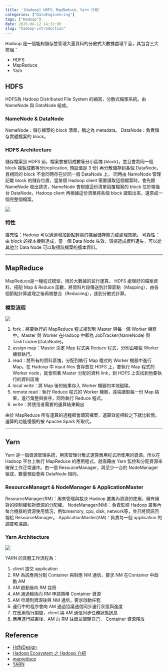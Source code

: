 ```yaml
---
title: '[Hadoop] HDFS、MapReduce、Yarn 介紹'
categories: ["DataEngineering"]
tags: ["Hadoop"]
date: 2020-08-12 14:32:00
slug: "hadoop-introduction"
---
```


Hadoop 是一個能夠儲存並管理大量資料的分散式大數據處理平臺，其包含三大模組：
- HDFS
- MapReduce
- Yarn
<!--more-->
## HDFS
HDFS為 Hadoop Distributed File System 的縮寫，分散式檔案系統。由 NameNode 與 DataNode 組成。

### NameNode & DataNode
NameNode：儲存檔案的 block 清單，稱之為 metadata。
DataNode：負責儲存實體檔案的 block。

### HDFS Architecture
儲存檔案到 HDFS 前，檔案會被切成數等分小區塊 (block)，並且會將同一個 block 複製成數等分(replication, 預設值是 3 份) 再分散儲存到各個 DataNode，且相同的 block 不會同時存在於同一個 DataNode 上。
同時由 NameNode 管理記載 block 的儲存位置，當某個 Hadoop client 需要讀取這個檔案時，會先跟 NameNode 發出請求，NameNode 會根據這份清單回覆檔案的 block 位於哪幾台 DataNode，Hadoop client 再根據這份清單將各個 block 讀取出來，還原成一個完整個檔案。

![](https://imgur.com/R3nEcsJ.png)

### 特性
擴充性：Hadoop 可以通過增加節點輕易的擴展儲存能力或處理效能。
可靠性：由 block 的複本機制達成，當一個 Data Node 失效、毀損造成資料遺失，可以從其他台 Data Node 可以取得該檔案的複本資料。

------------------------

## MapReduce
MapReduce是一種程式模型，用於大數據的並行運算。
HDFS 處理好的檔案資料，搭配 Map & Reduce 函數，將資料片段傳送到計算節點（Mapping），由各個節點計算處理之後再做整合（Reducimg），達到分散式計算。

### 模型流程

![](https://imgur.com/6cmcxE2.png)

1. fork：將要執行的 MapReduce 程式複製到 Master 與每一個 Worker 機器中。Master 與 Worker 在Hadoop 中即為 JobTracker(NameNode) 與 TaskTracker(DataNode)。
2. assign map：Master 決定 Map 程式與 Reduce 程式，分別由哪些 Worker 機器執行。
3. read：將所有的資料區塊，分配到執行 Map 程式的 Worker 機器中進行 Map。在 Hadoop 中 input files 會存放在 HDFS 上，要執行 Map 程式的 Worker node，就會照著 Master 分配的資料 link，到 HDFS 上去找到他要執行的資料區塊
4. local write：將 Map 後的結果存入 Worker 機器的本地磁碟。
5. remote read：執行 Reduce 程式的 Worker 機器，遠端讀取每一份 Map 結果，進行彙整與排序，同時執行 Reduce 程式。
6. write：將使用者需要的運算結果輸出 

由於 MapReduce 所有運算的過程都會讀寫檔案，運算效能相較之下就比較慢。運算的功能慢慢的被 Apache Spark 所取代。

----------------------------

## Yarn
Yarn 是一個資源管理系統，用來管理分散式運算應用程式所使用的資源。所以在 Hadoop 平台上執行 MapReduce 的應用程式，就需藉由 Yarn 監控和分配資源來確保工作正常運作。由一個 ResourceManager，與至少一台的 NodeManager 組成，數量預設會與 DataNode 相同。

### ResourceManagrt & NodeManager & ApplicationMaster
ResourceManager(RM)：用來管理與裁決 Hadoop 叢集內資源的使用，擁有絕對的控制權和對資源的分配權。
NodeManager(NM)：負責監控 Hadoop 叢集內每台機器的資源使用情況，例如memory, cpu, disk, network等，並且將資訊回報給 ResourceManager。 
ApplicationMaster(AM)：負責每一個 application 的調度和協調。

### Yarn Architecture

![](https://imgur.com/ihpVFgK.png)

YARN 的具體工作流程為：
1. client 提交 application
2. RM 為該應用分配 Container 與對應 NM 通信，要求 NM 在Container 中啟動 AM
3. AM 啟動後向 RM 註冊
4. AM 通過輪詢向 RM 申請領用 Container 資源
5. AM 申請到資源後與 NM 通信，要求啟動任務
6. 運行中的程序會向 AM 通過協議通信同步運行狀態與進度
7. 在應用執行期間，client 與 AM 通信同步任務狀態訊息
8. 應用運行結束後，AM 向 RM 註銷並關閉自己， Container 資源釋放


## Reference
- [HdfsDesign](https://hadoop.apache.org/docs/current/hadoop-project-dist/hadoop-hdfs/HdfsDesign.html)  
- [Hadoop Ecosystem 之 Hadoop 介紹](https://ithelp.ithome.com.tw/articles/10190756)  
- [mapreduce](https://chenhh.gitbooks.io/parallel_processing/content/apache_spark/mapreduce.html)  
- [YARN](https://hadoop.apache.org/docs/current/hadoop-yarn/hadoop-yarn-site/YARN.html)